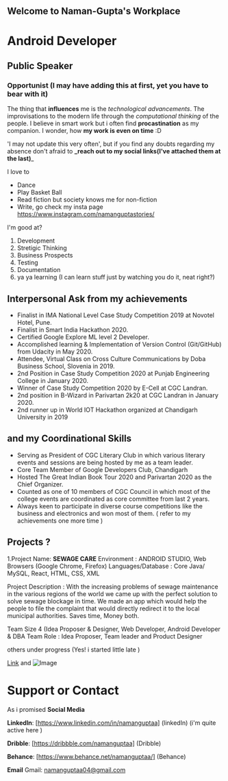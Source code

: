 ## Welcome to Naman-Gupta's Workplace

# Android Developer
## Public Speaker
### Opportunist (I may have adding this at first, yet you have to bear with it)
The thing that **influences** me is the _technological advancements_. The improvisations to the modern life through the _computational thinking_ of the people. 
I believe in smart work but i often find **procastination** as my companion. I wonder, how **my work is even on time** :D

'I may not update this very often', but if you find any doubts regarding my absence don't afraid to **_reach out to my social links(I've attached them at the last)**_

I love to 
- Dance
- Play Basket Ball
- Read fiction but society knows me for non-fiction
- Write, go check my insta page https://www.instagram.com/namanguptastories/

I'm good at?
1. Development
2. Stretigic Thinking
3. Business Prospects
4. Testing
5. Documentation
6. ya ya learning (I can learn stuff just by watching you do it, neat right?)

## Interpersonal Ask from my achievements
-	Finalist in IMA National Level Case Study Competition 2019 at Novotel Hotel, Pune.
-	Finalist in Smart India Hackathon 2020. 
-	Certified Google Explore ML level 2 Developer.
-	Accomplished learning & Implementation of Version Control (Git/GitHub) from Udacity in May 2020.
-	Attendee, Virtual Class on Cross Culture Communications by Doba Business School, Slovenia in 2019.
-	2nd Position in Case Study Competition 2020 at Punjab Engineering College in January 2020. 
-	Winner of Case Study Competition 2020 by E-Cell at CGC Landran.
-	2nd position in B-Wizard in Parivartan 2k20 at CGC Landran in January 2020.
-	2nd runner up in World IOT Hackathon organized at Chandigarh University in 2019
 ## and my Coordinational Skills
-	Serving as President of CGC Literary Club in which various literary events and sessions are being hosted by me as a team leader.
-	Core Team Member of Google Developers Club, Chandigarh
-	Hosted The Great Indian Book Tour 2020 and Parivartan 2020 as the Chief Organizer.
-	Counted as one of 10 members of CGC Council in which most of the college events are coordinated as core committee from last 2 years.
-	Always keen to participate in diverse course competitions like the business and electronics and won most of them.
( refer to my achievements one more time )

## Projects ?

1.Project Name: **SEWAGE CARE**
Environment	:	ANDROID STUDIO, Web Browsers (Google Chrome, Firefox)
Languages/Database	:	Core Java/ MySQL, React, HTML, CSS, XML

Project Description
:	With the increasing problems of sewage maintenance in the various regions of the world we came up with the perfect solution to solve sewage blockage in time. We made an app which would help the people to file the complaint that would directly redirect it to the local municipal authorities. Saves time, Money both.

Team Size		4 (Idea Proposer & Designer, Web Developer, Android Developer & DBA
Team Role	:	Idea Proposer, Team leader and Product Designer


others under progress (Yes! i started little late )

[Link](url) and ![Image](src)

# Support or Contact
As i promised 
**Social Media**

**LinkedIn**: [https://www.linkedin.com/in/namanguptaa] (linkedIn) (i'm quite active here )

**Dribble**: [https://dribbble.com/namanguptaa] (Dribble)

**Behance**: [https://www.behance.net/namanguptaa/] (Behance)

**Email**
Gmail: namanguptaa04@gmail.com
